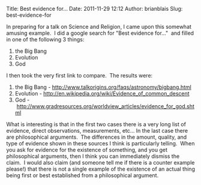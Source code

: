 Title: Best evidence for...
Date: 2011-11-29 12:12
Author: brianblais
Slug: best-evidence-for

In preparing for a talk on Science and Religion, I came upon this
somewhat amusing example.  I did a google search for "Best evidence
for..."  and filled in one of the following 3 things:

1.  the Big Bang
2.  Evolution
3.  God

I then took the very first link to compare.  The results were:

1.  the Big Bang
    - <http://www.talkorigins.org/faqs/astronomy/bigbang.html>
2.  Evolution
    - <http://en.wikipedia.org/wiki/Evidence_of_common_descent>
3.  God
    - <http://www.gradresources.org/worldview_articles/evidence_for_god.shtml>

What is interesting is that in the first two cases there is a very long
list of evidence, direct observations, measurements, etc... In the last
case there are philosophical arguments.  The differences in the amount,
quality, and type of evidence shown in these sources I think is
particularly telling.  When you ask for evidence for the existence of
something, and you get philosophical arguments, then I think you can
immediately dismiss the claim.  I would also claim (and someone tell me
if there is a counter example please!) that there is not a single
example of the existence of an actual thing being first or best
established from a philosophical argument.  
